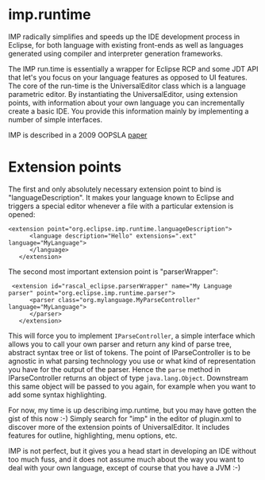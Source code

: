 imp.runtime
===========

IMP radically simplifies and speeds up the IDE development process in Eclipse, for both language with existing 
front-ends as well as languages generated using compiler and interpreter generation frameworks.

The IMP run.time is essentially a wrapper for Eclipse RCP and some JDT API that let's you focus on your language features 
as opposed to UI features. The core of the run-time is the UniversalEditor class which is a language parametric editor. 
By instantiating the UniversalEditor, using extension points, with information about your own language you can incrementally 
create a basic IDE. You provide this information mainly by implementing a number of simple interfaces.

IMP is described in a 2009 OOPSLA [paper](http://dl.acm.org/citation.cfm?id=1640104)

# Extension points 

The first and only absolutely necessary extension point to bind is "languageDescription". It makes your language known to
Eclipse and triggers a special editor whenever a file with a particular extension is opened:

```
<extension point="org.eclipse.imp.runtime.languageDescription">
      <language description="Hello" extensions=".ext" language="MyLanguage">
      </language>
   </extension>
``` 

The second most important extension point is "parserWrapper":

```
 <extension id="rascal_eclipse.parserWrapper" name="My Language parser" point="org.eclipse.imp.runtime.parser">
      <parser class="org.mylanguage.MyParseController" language="MyLanguage">
      </parser>
   </extension>
```

This will force you to implement `IParseController`, a simple interface which allows you to call your own parser and
return any kind of parse tree, abstract syntax tree or list of tokens. The point of IParseController is to be agnostic in 
what parsing technology you use or what kind of representation you have for the output of the parser. Hence the `parse` method
in IParseController returns an object of type `java.lang.Object`. Downstream this same object will be passed to you again,
for example when you want to add some syntax highlighting.

For now, my time is up describing imp.runtime, but you may have gotten the gist of this now :-) Simply search for "imp" in 
the editor of plugin.xml to discover more of the extension points of UniversalEditor. It includes features for outline, 
highlighting, menu options, etc.

IMP is not perfect, but it gives you a head start in developing an IDE without too much fuss, and it does not assume
much about the way you want to deal with your own language, except of course that you have a JVM :-)



